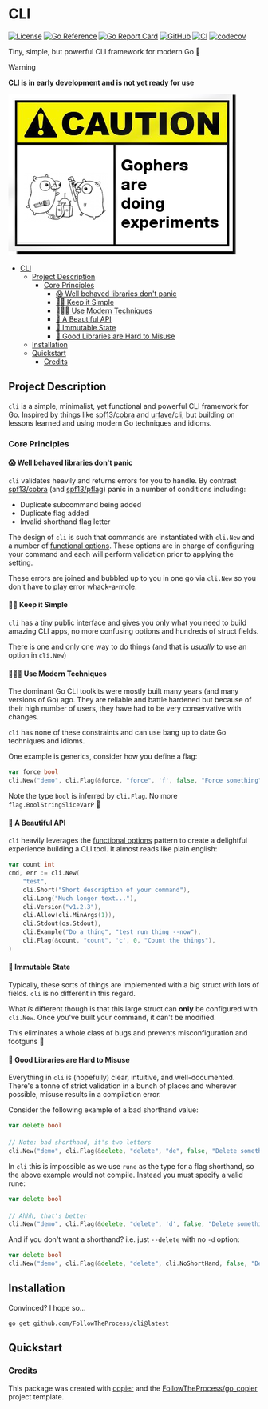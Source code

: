 # CLI

[![License](https://img.shields.io/github/license/FollowTheProcess/cli)](https://github.com/FollowTheProcess/cli)
[![Go Reference](https://pkg.go.dev/badge/github.com/FollowTheProcess/cli.svg)](https://pkg.go.dev/github.com/FollowTheProcess/cli)
[![Go Report Card](https://goreportcard.com/badge/github.com/FollowTheProcess/cli)](https://goreportcard.com/report/github.com/FollowTheProcess/cli)
[![GitHub](https://img.shields.io/github/v/release/FollowTheProcess/cli?logo=github&sort=semver)](https://github.com/FollowTheProcess/cli)
[![CI](https://github.com/FollowTheProcess/cli/workflows/CI/badge.svg)](https://github.com/FollowTheProcess/cli/actions?query=workflow%3ACI)
[![codecov](https://codecov.io/gh/FollowTheProcess/cli/branch/main/graph/badge.svg)](https://codecov.io/gh/FollowTheProcess/cli)

Tiny, simple, but powerful CLI framework for modern Go 🚀

> [!WARNING]
> **CLI is in early development and is not yet ready for use**

![caution](img/caution.png)

- [CLI](#cli)
  - [Project Description](#project-description)
    - [Core Principles](#core-principles)
      - [😱 Well behaved libraries don't panic](#-well-behaved-libraries-dont-panic)
      - [🧘🏻 Keep it Simple](#-keep-it-simple)
      - [👨🏻‍🔬 Use Modern Techniques](#-use-modern-techniques)
      - [🥹 A Beautiful API](#-a-beautiful-api)
      - [🔐 Immutable State](#-immutable-state)
      - [🚧 Good Libraries are Hard to Misuse](#-good-libraries-are-hard-to-misuse)
  - [Installation](#installation)
  - [Quickstart](#quickstart)
    - [Credits](#credits)

## Project Description

`cli` is a simple, minimalist, yet functional and powerful CLI framework for Go. Inspired by things like [spf13/cobra] and [urfave/cli], but building on lessons learned and using modern Go techniques and idioms.

### Core Principles

#### 😱 Well behaved libraries don't panic

`cli` validates heavily and returns errors for you to handle. By contrast [spf13/cobra] (and [spf13/pflag]) panic in a number of conditions including:

- Duplicate subcommand being added
- Duplicate flag added
- Invalid shorthand flag letter

The design of `cli` is such that commands are instantiated with `cli.New` and a number of [functional options]. These options are in charge of configuring your command and each will perform validation prior to applying the setting.

These errors are joined and bubbled up to you in one go via `cli.New` so you don't have to play error whack-a-mole.

#### 🧘🏻 Keep it Simple

`cli` has a tiny public interface and gives you only what you need to build amazing CLI apps, no more confusing options and hundreds of struct fields.

There is one and only one way to do things (and that is *usually* to use an option in `cli.New`)

#### 👨🏻‍🔬 Use Modern Techniques

The dominant Go CLI toolkits were mostly built many years (and many versions of Go) ago. They are reliable and battle hardened but because of their high number of users, they have had to be very conservative with changes.

`cli` has none of these constraints and can use bang up to date Go techniques and idioms.

One example is generics, consider how you define a flag:

```go
var force bool
cli.New("demo", cli.Flag(&force, "force", 'f', false, "Force something"))
```

Note the type `bool` is inferred by `cli.Flag`. No more `flag.BoolStringSliceVarP` 🎉

#### 🥹 A Beautiful API

`cli` heavily leverages the [functional options] pattern to create a delightful experience building a CLI tool. It almost reads like plain english:

```go
var count int
cmd, err := cli.New(
    "test",
    cli.Short("Short description of your command"),
    cli.Long("Much longer text..."),
    cli.Version("v1.2.3"),
    cli.Allow(cli.MinArgs(1)),
    cli.Stdout(os.Stdout),
    cli.Example("Do a thing", "test run thing --now"),
    cli.Flag(&count, "count", 'c', 0, "Count the things"),
)
```

#### 🔐 Immutable State

Typically, these sorts of things are implemented with a big struct with lots of fields. `cli` is no different in this regard.

What *is* different though is that this large struct can **only** be configured with `cli.New`. Once you've built your command, it can't be modified.

This eliminates a whole class of bugs and prevents misconfiguration and footguns 🔫

#### 🚧 Good Libraries are Hard to Misuse

Everything in `cli` is (hopefully) clear, intuitive, and well-documented. There's a tonne of strict validation in a bunch of places and wherever possible, misuse results in a compilation error.

Consider the following example of a bad shorthand value:

```go
var delete bool

// Note: bad shorthand, it's two letters
cli.New("demo", cli.Flag(&delete, "delete", "de", false, "Delete something"))
```

In `cli` this is impossible as we use `rune` as the type for a flag shorthand, so the above example would not compile. Instead you must specify a valid rune:

```go
var delete bool

// Ahhh, that's better
cli.New("demo", cli.Flag(&delete, "delete", 'd', false, "Delete something"))
```

And if you don't want a shorthand? i.e. just `--delete` with no `-d` option:

```go
var delete bool
cli.New("demo", cli.Flag(&delete, "delete", cli.NoShortHand, false, "Delete something"))
```

## Installation

Convinced? I hope so...

```shell
go get github.com/FollowTheProcess/cli@latest
```

## Quickstart

### Credits

This package was created with [copier] and the [FollowTheProcess/go_copier] project template.

[copier]: https://copier.readthedocs.io/en/stable/
[FollowTheProcess/go_copier]: https://github.com/FollowTheProcess/go_copier
[spf13/cobra]: https://github.com/spf13/cobra
[spf13/pflag]: https://github.com/spf13/pflag
[urfave/cli]: https://github.com/urfave/cli
[functional options]: https://dave.cheney.net/2014/10/17/functional-options-for-friendly-apis
